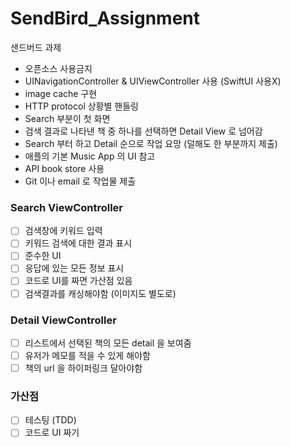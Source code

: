 # SendBird_Assignment
샌드버드 과제

- 오픈소스 사용금지
- UINavigationController & UIViewController 사용 (SwiftUI 사용X)
- image cache 구현
- HTTP protocol 상황별 핸들링
- Search 부분이 첫 화면
- 검색 결과로 나타낸 책 중 하나를 선택하면 Detail View 로 넘어감
- Search 부터 하고 Detail 순으로 작업 요망 (덜해도 한 부분까지 제출)
- 애플의 기본 Music App 의 UI 참고
- API book store 사용
- Git 이나 email 로 작업물 제출

### Search ViewController
- [ ] 검색창에 키워드 입력
- [ ] 키워드 검색에 대한 결과 표시
- [ ] 준수한 UI
- [ ] 응답에 있는 모든 정보 표시
- [ ] 코드로 UI를 짜면 가산점 있음
- [ ] 검색결과를 캐싱해야함 (이미지도 별도로)

### Detail ViewController
- [ ] 리스트에서 선택된 책의 모든 detail 을 보여줌
- [ ] 유저가 메모를 적을 수 있게 해야함
- [ ] 책의 url 을 하이퍼링크 달아야함

### 가산점
- [ ] 테스팅 (TDD)
- [ ] 코드로 UI 짜기
